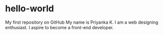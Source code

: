 # hello-world
My first repository on GitHub
My name is Priyanka K. I am a web designing enthusiast. I aspire to become a front-end developer.
